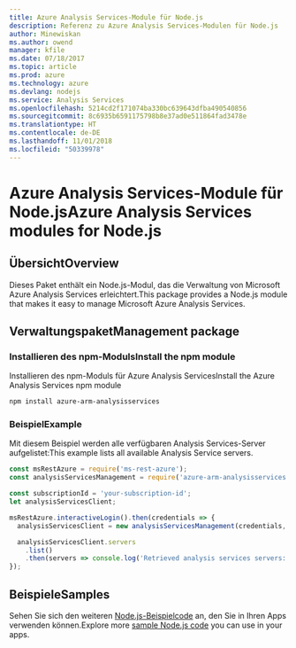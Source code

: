 ```yaml
---
title: Azure Analysis Services-Module für Node.js
description: Referenz zu Azure Analysis Services-Modulen für Node.js
author: Minewiskan
ms.author: owend
manager: kfile
ms.date: 07/18/2017
ms.topic: article
ms.prod: azure
ms.technology: azure
ms.devlang: nodejs
ms.service: Analysis Services
ms.openlocfilehash: 5214cd2f171074ba330bc639643dfba490540856
ms.sourcegitcommit: 8c6935b6591175798b8e37ad0e511864fad3478e
ms.translationtype: HT
ms.contentlocale: de-DE
ms.lasthandoff: 11/01/2018
ms.locfileid: "50339978"
---
```

# <a name="azure-analysis-services-modules-for-nodejs"></a><span data-ttu-id="aa5c9-103">Azure Analysis Services-Module für Node.js</span><span class="sxs-lookup"><span data-stu-id="aa5c9-103">Azure Analysis Services modules for Node.js</span></span>

## <a name="overview"></a><span data-ttu-id="aa5c9-104">Übersicht</span><span class="sxs-lookup"><span data-stu-id="aa5c9-104">Overview</span></span>
<span data-ttu-id="aa5c9-105">Dieses Paket enthält ein Node.js-Modul, das die Verwaltung von Microsoft Azure Analysis Services erleichtert.</span><span class="sxs-lookup"><span data-stu-id="aa5c9-105">This package provides a Node.js module that makes it easy to manage Microsoft Azure Analysis Services.</span></span>

## <a name="management-package"></a><span data-ttu-id="aa5c9-106">Verwaltungspaket</span><span class="sxs-lookup"><span data-stu-id="aa5c9-106">Management package</span></span>

### <a name="install-the-npm-module"></a><span data-ttu-id="aa5c9-107">Installieren des npm-Moduls</span><span class="sxs-lookup"><span data-stu-id="aa5c9-107">Install the npm module</span></span>

<span data-ttu-id="aa5c9-108">Installieren des npm-Moduls für Azure Analysis Services</span><span class="sxs-lookup"><span data-stu-id="aa5c9-108">Install the Azure Analysis Services npm module</span></span>

```bash
npm install azure-arm-analysisservices
```

### <a name="example"></a><span data-ttu-id="aa5c9-109">Beispiel</span><span class="sxs-lookup"><span data-stu-id="aa5c9-109">Example</span></span>

<span data-ttu-id="aa5c9-110">Mit diesem Beispiel werden alle verfügbaren Analysis Services-Server aufgelistet:</span><span class="sxs-lookup"><span data-stu-id="aa5c9-110">This example lists all available Analysis Service servers.</span></span>

```javascript
const msRestAzure = require('ms-rest-azure');
const analysisServicesManagement = require('azure-arm-analysisservices');

const subscriptionId = 'your-subscription-id';
let analysisServicesClient;

msRestAzure.interactiveLogin().then(credentials => {
  analysisServicesClient = new analysisServicesManagement(credentials, subscriptionId);

  analysisServicesClient.servers
    .list()
    .then(servers => console.log('Retrieved analysis services servers: ', servers));
});
```

## <a name="samples"></a><span data-ttu-id="aa5c9-111">Beispiele</span><span class="sxs-lookup"><span data-stu-id="aa5c9-111">Samples</span></span>

<span data-ttu-id="aa5c9-112">Sehen Sie sich den weiteren [Node.js-Beispielcode](https://azure.microsoft.com/resources/samples/?platform=nodejs) an, den Sie in Ihren Apps verwenden können.</span><span class="sxs-lookup"><span data-stu-id="aa5c9-112">Explore more [sample Node.js code](https://azure.microsoft.com/resources/samples/?platform=nodejs) you can use in your apps.</span></span>
